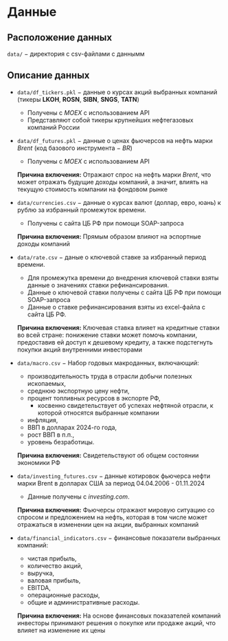# Данные

## Расположение данных

`data/` $-$ директория с csv-файлами с даннымм 

## Описание данных

- `data/df_tickers.pkl` $-$ данные о курсах акций выбранных компаний (тикеры **LKOH**, **ROSN**, **SIBN**, **SNGS**, **TATN**)
    - Получены с *MOEX* с использованием API
    - Представляют собой тикеры крупнейших нефтегазовых компаний России

- `data/df_futures.pkl` $-$ данные о ценах фьючерсов на нефть марки *Brent* (код базового инструмента $-$ *BR*)
    - Получены с *MOEX* с использованием API

    **Причина включения:** Отражают спрос на нефть марки *Brent*, что может отражать будущие доходы компаний, а значит, влиять на текущую стоимость компании на фондовом рынке

- `data/currencies.csv` $-$ данные о курсах валют (доллар, евро, юань) к рублю за избранный промежуток времени.
    - Получены с сайта ЦБ РФ при помощи SOAP-запроса

    **Причина включения:** Прямым образом влияют на эспортные доходы компаний

- `data/rate.csv` $-$ даные о ключевой ставке за избранный период времени.
    - Для промежутка времени до внедрения ключевой ставки взяты данные о значениях ставки рефинансирования.
    - Данные о ключевой ставки получены с сайта ЦБ РФ при помощи SOAP-запроса
    - Данные о ставке рефинансирования взяты из excel-файла с сайта ЦБ РФ.
    
    **Причина включения:** Ключевая ставка влияет на кредитные ставки во всей стране: понижение ставки может помочь компании, предоставив ей доступ к дешевому кредиту, а также подстегнуть покупки акций внутренними инвесторами

- `data/macro.csv` $-$ Набор годовых макроданных, включающий:
    - производительность труда в отрасли добычи полезных ископаемых,
    - среднюю экспортную цену нефти,
    - процент топливных ресурсов в экспорте РФ,
        - косвенно свидетельствует об успехах нефтяной отрасли, к которой относятся выбранные компании
    - инфляция,
    - ВВП в долларах 2024-го года,
    - рост ВВП в п.п.,
    - уровень безработицы.
    
    **Причина включения:** Свидетельствуют об общем состоянии экономики РФ

- `data/investing_futures.csv` $-$ данные котировок фьючерса нефти марки Brent в долларах США за период 04.04.2006 - 01.11.2024
    - Данные получены с *investing.com*.
    
    **Причина включения:** Фьючерсы отражают мировую ситуацию со спросом и предложением на нефть, которая в том числе может отражаться в изменении цен на акции, выбранных компаний

- `data/financial_indicators.csv` $-$ финансовые показатели выбранных компаний:
    - чистая прибыль,
    - количество акций,
    - выручка,
    - валовая прибыль,
    - EBITDA,
    - операционные расходы,
    - общие и административные расходы.

    **Причина включения:** На основе финансовых показателей компаний инвесторы принимают решения о покупке или продаже акций, что влияет на изменение их цены 
